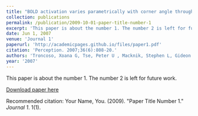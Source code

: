 ```yaml
---
title: "BOLD activation varies parametrically with corner angle throughout human retinotopic cortex."
collection: publications
permalink: /publication/2009-10-01-paper-title-number-1
excerpt: 'This paper is about the number 1. The number 2 is left for future work.'
date: Jun 1, 2007
venue: 'Journal 1'
paperurl: 'http://academicpages.github.io/files/paper1.pdf'
citation: 'Perception. 2007;36(6):808-20.'
authors: 'Troncoso, Xoana G, Tse, Peter U , Macknik, Stephen L, Gideon P. Caplovitz, Hsieh, Paul J, Schlegel, Alex A, Otero-Millan, Jorge, Martinez-Conde, Susana'
year: '2007'
---
```

This paper is about the number 1. The number 2 is left for future work.

[Download paper here](http://academicpages.github.io/files/paper1.pdf)

Recommended citation: Your Name, You. (2009). "Paper Title Number 1." <i>Journal 1</i>. 1(1).
